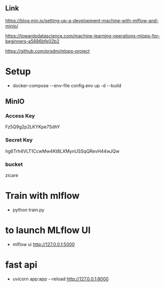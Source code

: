 ## Link
https://blog.min.io/setting-up-a-development-machine-with-mlflow-and-minio/

https://towardsdatascience.com/machine-learning-operations-mlops-for-beginners-a5686bfe02b2

https://github.com/prsdm/mlops-project

# Setup

- docker-compose --env-file config.env up -d --build

## MinIO

### Access Key
Fz5Q9g2p2LKYKpe7SdhY

### Secret Key
hg6Trh4VLT1CcwMw4Kt8LXMynUSSqQRevH44wJQw

### bucket 
zicare

# Train with mlflow

- python train.py

# to launch MLflow UI
- mlflow ui
http://127.0.0.1:5000

# fast api
- uvicorn app:app --reload
http://127.0.0.1:8000
